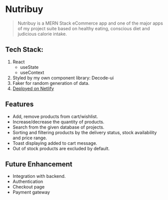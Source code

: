 # Nutribuy

> Nutribuy is a MERN Stack eCommerce app and one of the major apps of my project suite based on healthy eating, conscious diet and judicious calorie intake.

## Tech Stack:

<ol>
<li>React
<ul>
 <li> useState
<li> useContext
</ul>
<li>Styled by my own component library: Decode-ui</li>
</li>
 <li>Faker for random generation of data.</li>
<li><a href="https://nutribuy-v1.netlify.app/">Deployed on Netlify</a></li>

</ol>


## Features
 <ul>
 <li>
 Add, remove products from cart/wishlist. 
 </li>
  <li>
 Increase/decrease the quantity of products. 
 </li>
  <li>
 Search from the given database of projects. 
 </li>
<li>Sorting and filtering products by the delivery status, stock availability and price range.</li>
<li>Toast displaying added to cart message.</li>
<li>Out of stock products are excluded by default.</li>
 </ul>

 ## Future Enhancement 
 <ul>
 <li>
 Integration with backend. 
 </li>
  <li>
Authentication </li>
 <li>
Checkout page </li>
 <li>
Payment gateway
 </li>
 </ul>

 
